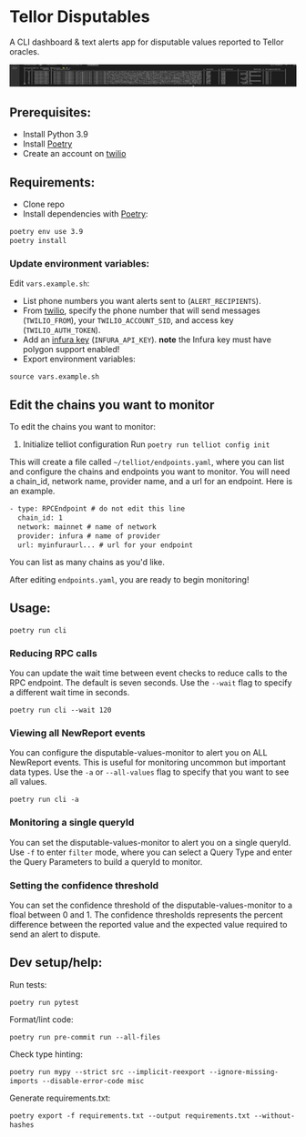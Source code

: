 # Tellor Disputables
A CLI dashboard & text alerts app for disputable values reported to Tellor oracles.

![](demo.gif)

## Prerequisites:
- Install Python 3.9
- Install [Poetry](https://github.com/python-poetry/poetry)
- Create an account on [twilio](https://www.twilio.com/docs/sms/quickstart/python)

## Requirements:
- Clone repo
- Install dependencies with [Poetry](https://github.com/python-poetry/poetry):

```
poetry env use 3.9
poetry install
```

### Update environment variables:
Edit `vars.example.sh`:
- List phone numbers you want alerts sent to (`ALERT_RECIPIENTS`).
- From [twilio](https://www.twilio.com/docs/sms/quickstart/python), specify the phone number that will send messages (`TWILIO_FROM`), your `TWILIO_ACCOUNT_SID`, and access key (`TWILIO_AUTH_TOKEN`).
- Add an [infura key](https://infura.io) (`INFURA_API_KEY`). **note** the Infura key must have polygon support enabled!
- Export environment variables:
```
source vars.example.sh
```

## Edit the chains you want to monitor

To edit the chains you want to monitor:
1. Initialize telliot configuration
Run `poetry run telliot config init`

This will create a file called `~/telliot/endpoints.yaml`, where you can list and configure the chains and endpoints you want to monitor.
You will need a chain_id, network name, provider name, and a url for an endpoint.
Here is an example.
```
- type: RPCEndpoint # do not edit this line
  chain_id: 1
  network: mainnet # name of network
  provider: infura # name of provider
  url: myinfuraurl... # url for your endpoint
```

You can list as many chains as you'd like.

After editing `endpoints.yaml`, you are ready to begin monitoring!

## Usage:
```
poetry run cli
```
### Reducing RPC calls
You can update the wait time between event checks to reduce calls to the RPC endpoint. The default is seven seconds.
Use the `--wait` flag to specify a different wait time in seconds.
```
poetry run cli --wait 120
```

### Viewing all NewReport events
You can configure the disputable-values-monitor to alert you on ALL NewReport events. This is useful for monitoring uncommon but important data types.
Use the `-a` or `--all-values` flag to specify that you want to see all values.
```
poetry run cli -a
```

### Monitoring a single queryId
You can set the disputable-values-monitor to alert you on a single queryId. Use `-f` to enter `filter` mode, where you can select a Query Type and enter the Query Parameters to build a queryId to monitor.

### Setting the confidence threshold
You can set the confidence threshold of the disputable-values-monitor to a floal between 0 and 1. The confidence thresholds represents the percent difference between the reported value and the expected value required to send an alert to dispute.


## Dev setup/help:
Run tests:
```
poetry run pytest
```
Format/lint code:
```
poetry run pre-commit run --all-files
```
Check type hinting:
```
poetry run mypy --strict src --implicit-reexport --ignore-missing-imports --disable-error-code misc
```
Generate requirements.txt:
```
poetry export -f requirements.txt --output requirements.txt --without-hashes
```
